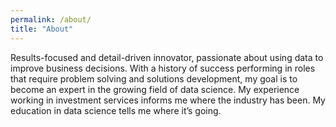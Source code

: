 ```yaml
---
permalink: /about/
title: "About"
---
```

Results-focused and detail-driven innovator, passionate about using data to improve business decisions. With a history of success performing in roles that require problem solving and solutions development, my goal is to become an expert in the growing field of data science. My experience working in investment services informs me where the industry has been. My education in data science tells me where it’s going.
